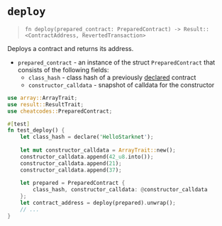 # `deploy`

> `fn deploy(prepared_contract: PreparedContract) -> Result::<ContractAddress, RevertedTransaction>`

Deploys a contract and returns its address.

- `prepared_contract` - an instance of the struct `PreparedContract` that consists of the following fields:
  - `class_hash` - class hash of a previously [declared](declare.md) contract
  - `constructor_calldata` - snapshot of calldata for the constructor

```rust
use array::ArrayTrait;
use result::ResultTrait;
use cheatcodes::PreparedContract;

#[test]
fn test_deploy() {
    let class_hash = declare('HelloStarknet');
    
    let mut constructor_calldata = ArrayTrait::new();
    constructor_calldata.append(42_u8.into());
    constructor_calldata.append(21);
    constructor_calldata.append(37);
  
    let prepared = PreparedContract {
        class_hash, constructor_calldata: @constructor_calldata
    };
    let contract_address = deploy(prepared).unwrap();
    // ...
}
```

